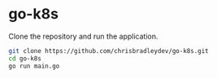 # go-k8s

Clone the repository and run the application.

```sh
git clone https://github.com/chrisbradleydev/go-k8s.git
cd go-k8s
go run main.go
```
